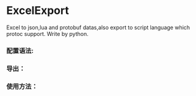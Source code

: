 # ExcelExport
Excel to json,lua and protobuf datas,also export to script language which protoc support. Write by python.

### 配置语法:

### 导出：
 
### 使用方法：
